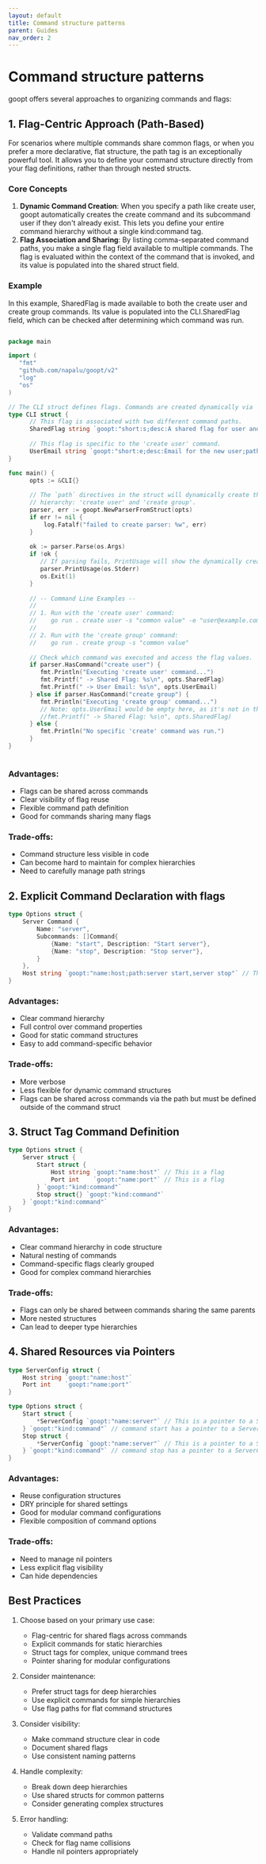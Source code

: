 ```yaml
---
layout: default
title: Command structure patterns
parent: Guides
nav_order: 2
---
```


# Command structure patterns

goopt offers several approaches to organizing commands and flags:

## 1. Flag-Centric Approach (Path-Based)

For scenarios where multiple commands share common flags, or when you prefer a more declarative, flat structure, 
the path tag is an exceptionally powerful tool. It allows you to define your command structure directly from your flag definitions, rather than through nested structs.

### Core Concepts
1. **Dynamic Command Creation**: When you specify a path like create user, goopt automatically creates the create command and its subcommand user if they don't already exist. This lets you define your entire command hierarchy without a single kind:command tag.
2. **Flag Association and Sharing**: By listing comma-separated command paths, you make a single flag field available to multiple commands. The flag is evaluated within the context of the command that is invoked, and its value is populated into the shared struct field.

### Example

In this example, SharedFlag is made available to both the create user and create group commands. Its value is populated into the CLI.SharedFlag field, which can be checked after determining which command was run.

```go

package main

import (
   "fmt"
   "github.com/napalu/goopt/v2"
   "log"
   "os"
)

// The CLI struct defines flags. Commands are created dynamically via `path`.
type CLI struct {
      // This flag is associated with two different command paths.
      SharedFlag string `goopt:"short:s;desc:A shared flag for user and group creation;path:create user,create group"`
      
      // This flag is specific to the 'create user' command.
      UserEmail string `goopt:"short:e;desc:Email for the new user;path:create user"`
}

func main() {
      opts := &CLI{}
      
      // The `path` directives in the struct will dynamically create the command
      // hierarchy: 'create user' and 'create group'.
      parser, err := goopt.NewParserFromStruct(opts)
      if err != nil {
		  log.Fatalf("failed to create parser: %w", err)
      }
      
      ok := parser.Parse(os.Args)
      if !ok {
         // If parsing fails, PrintUsage will show the dynamically created commands.
         parser.PrintUsage(os.Stderr)
         os.Exit(1)
      }
      
      // -- Command Line Examples --
      //
      // 1. Run with the 'create user' command:
      //    go run . create user -s "common value" -e "user@example.com"
      //
      // 2. Run with the 'create group' command:
      //    go run . create group -s "common value"
      
      // Check which command was executed and access the flag values.
      if parser.HasCommand("create user") {
         fmt.Println("Executing 'create user' command...")
         fmt.Printf(" -> Shared Flag: %s\n", opts.SharedFlag)
         fmt.Printf(" -> User Email: %s\n", opts.UserEmail)
      } else if parser.HasCommand("create group") {
         fmt.Println("Executing 'create group' command...")
         // Note: opts.UserEmail would be empty here, as it's not in the path.
         //fmt.Printf(" -> Shared Flag: %s\n", opts.SharedFlag)
      } else {
         fmt.Println("No specific 'create' command was run.")
      }
}
  
```

### Advantages:
- Flags can be shared across commands
- Clear visibility of flag reuse
- Flexible command path definition
- Good for commands sharing many flags

### Trade-offs:
- Command structure less visible in code
- Can become hard to maintain for complex hierarchies
- Need to carefully manage path strings

## 2. Explicit Command Declaration with flags
```go
type Options struct {
    Server Command {
        Name: "server",
        Subcommands: []Command{
            {Name: "start", Description: "Start server"},
            {Name: "stop", Description: "Stop server"},
        }
    },
    Host string `goopt:"name:host;path:server start,server stop"` // This is a flag - the path is a comma-separated list of command paths - commands are created on the fly if not found
}
```

### Advantages:
- Clear command hierarchy
- Full control over command properties
- Good for static command structures
- Easy to add command-specific behavior

### Trade-offs:
- More verbose
- Less flexible for dynamic command structures
- Flags can be shared across commands via the path but must be defined outside of the command struct

## 3. Struct Tag Command Definition
```go
type Options struct {
    Server struct {
        Start struct {
            Host string `goopt:"name:host"` // This is a flag
            Port int    `goopt:"name:port"` // This is a flag
        } `goopt:"kind:command"`
        Stop struct{} `goopt:"kind:command"`
    } `goopt:"kind:command"`
}
```

### Advantages:
- Clear command hierarchy in code structure
- Natural nesting of commands
- Command-specific flags clearly grouped
- Good for complex command hierarchies

### Trade-offs:
- Flags can only be shared between commands sharing the same parents
- More nested structures
- Can lead to deeper type hierarchies

## 4. Shared Resources via Pointers
```go
type ServerConfig struct {
    Host string `goopt:"name:host"`
    Port int    `goopt:"name:port"`
}

type Options struct {
    Start struct {
        *ServerConfig `goopt:"name:server"` // This is a pointer to a ServerConfig struct - the name can be overridden with the name tag
    } `goopt:"kind:command"` // command start has a pointer to a ServerConfig struct
    Stop struct {
        *ServerConfig `goopt:"name:server"` // This is a pointer to a ServerConfig struct - the name can be overridden with the name tag
    } `goopt:"kind:command"` // command stop has a pointer to a ServerConfig struct
}
```

### Advantages:
- Reuse configuration structures
- DRY principle for shared settings
- Good for modular command configurations
- Flexible composition of command options

### Trade-offs:
- Need to manage nil pointers
- Less explicit flag visibility
- Can hide dependencies

## Best Practices

1. Choose based on your primary use case:
   - Flag-centric for shared flags across commands
   - Explicit commands for static hierarchies
   - Struct tags for complex, unique command trees
   - Pointer sharing for modular configurations

2. Consider maintenance:
   - Prefer struct tags for deep hierarchies
   - Use explicit commands for simple hierarchies
   - Use flag paths for flat command structures

3. Consider visibility:
   - Make command structure clear in code
   - Document shared flags
   - Use consistent naming patterns

4. Handle complexity:
   - Break down deep hierarchies
   - Use shared structs for common patterns
   - Consider generating complex structures

5. Error handling:
   - Validate command paths
   - Check for flag name collisions
   - Handle nil pointers appropriately


